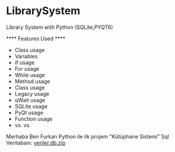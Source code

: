 # LibrarySystem
Library System with Python (SQLite,PYQT6)

**** Features Used ****

- Class usage
- Variables
- if usage
- For usage
- While usage
- Method usage
- Class usage
- Legacy usage
- qWait usage
- SQLite usage
- PyQt usage
- Function usage
- vs. vs.


Merhaba Ben Furkan Python ile ilk projem "Kütüphane Sistemi"
Sql Veritabanı: [veriler.db.zip](https://github.com/furkkandursun/LibrarySystem/files/12685017/veriler.db.zip)
